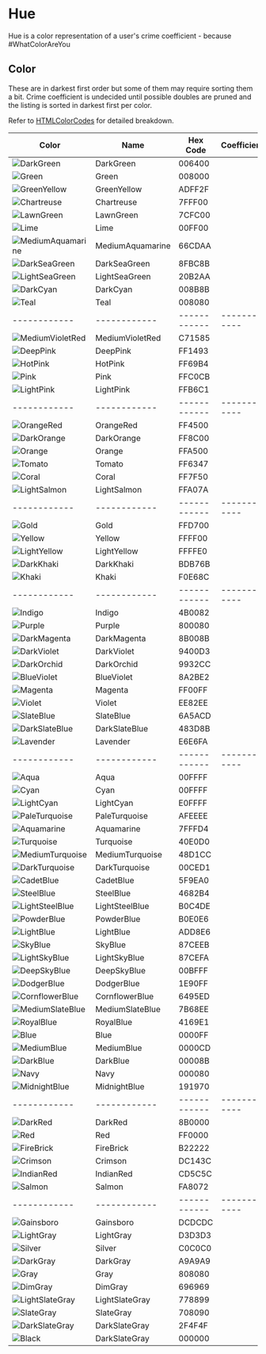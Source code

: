 # Hue

Hue is a color representation of a user's crime coefficient - because #WhatColorAreYou

## Color
These are in darkest first order but some of them may require sorting them a bit. 
Crime coefficient is undecided until possible doubles are pruned and the listing is sorted in darkest first per color. 


Refer to [HTMLColorCodes](https://htmlcolorcodes.com/color-names/) for detailed breakdown.

| Color  | Name  | Hex Code | Coefficient |
| ------------ | ------------ | ------------ | ------------ |
| ![DarkGreen](https://img.shields.io/static/v1?label=&message=DarkGreen&color=006400&style=for-the-badge)  | DarkGreen | 006400 |  |
| ![Green](https://img.shields.io/static/v1?label=&message=Green&color=008000&style=for-the-badge)  | Green | 008000 |  |
| ![GreenYellow](https://img.shields.io/static/v1?label=&message=GreenYellow&color=ADFF2F&style=for-the-badge)  | GreenYellow | ADFF2F |  |
| ![Chartreuse](https://img.shields.io/static/v1?label=&message=Chartreuse&color=7FFF00&style=for-the-badge)  | Chartreuse | 7FFF00 |  |
| ![LawnGreen](https://img.shields.io/static/v1?label=&message=LawnGreen&color=7CFC00&style=for-the-badge)  | LawnGreen | 7CFC00 |  |
| ![Lime](https://img.shields.io/static/v1?label=&message=Lime&color=00FF00&style=for-the-badge)  | Lime | 00FF00 |  |
| ![MediumAquamarine](https://img.shields.io/static/v1?label=&message=MediumAquamarine&color=66CDAA&style=for-the-badge)  | MediumAquamarine | 66CDAA |  |
| ![DarkSeaGreen](https://img.shields.io/static/v1?label=&message=DarkSeaGreen&color=8FBC8B&style=for-the-badge)  | DarkSeaGreen | 8FBC8B |  |
| ![LightSeaGreen](https://img.shields.io/static/v1?label=&message=LightSeaGreen&color=20B2AA&style=for-the-badge)  | LightSeaGreen | 20B2AA |  |
| ![DarkCyan](https://img.shields.io/static/v1?label=&message=DarkCyan&color=008B8B&style=for-the-badge)  | DarkCyan | 008B8B |  |
| ![Teal](https://img.shields.io/static/v1?label=&message=Teal&color=008080&style=for-the-badge)  | Teal | 008080 |  |
| ------------ | ------------ | ------------ | ------------ |
| ![MediumVioletRed](https://img.shields.io/static/v1?label=&message=MediumVioletRed&color=C71585&style=for-the-badge)  | MediumVioletRed | C71585 |  |
| ![DeepPink](https://img.shields.io/static/v1?label=&message=DeepPink&color=FF1493&style=for-the-badge)  | DeepPink | FF1493 |  |
| ![HotPink](https://img.shields.io/static/v1?label=&message=HotPink&color=FF69B4&style=for-the-badge)  | HotPink | FF69B4 |  |
| ![Pink](https://img.shields.io/static/v1?label=&message=Pink&color=FFC0CB&style=for-the-badge)  | Pink | FFC0CB |  |
| ![LightPink](https://img.shields.io/static/v1?label=&message=LightPink&color=FFB6C1&style=for-the-badge)  | LightPink | FFB6C1 |  |
| ------------ | ------------ | ------------ | ------------ |
| ![OrangeRed](https://img.shields.io/static/v1?label=&message=OrangeRed&color=FF4500&style=for-the-badge)  | OrangeRed | FF4500 |  |
| ![DarkOrange](https://img.shields.io/static/v1?label=&message=DarkOrange&color=FF8C00&style=for-the-badge)  | DarkOrange | FF8C00 |  |
| ![Orange](https://img.shields.io/static/v1?label=&message=Orange&color=FFA500&style=for-the-badge)  | Orange | FFA500 |  |
| ![Tomato](https://img.shields.io/static/v1?label=&message=Tomato&color=FF6347&style=for-the-badge)  | Tomato | FF6347 |  |
| ![Coral](https://img.shields.io/static/v1?label=&message=Coral&color=FF7F50&style=for-the-badge)  | Coral | FF7F50 |  |
| ![LightSalmon](https://img.shields.io/static/v1?label=&message=LightSalmon&color=FFA07A&style=for-the-badge)  | LightSalmon | FFA07A |  |
| ------------ | ------------ | ------------ | ------------ |
| ![Gold](https://img.shields.io/static/v1?label=&message=Gold&color=FFD700&style=for-the-badge)  | Gold | FFD700 |  |
| ![Yellow](https://img.shields.io/static/v1?label=&message=Yellow&color=FFFF00&style=for-the-badge)  | Yellow | FFFF00 |  |
| ![LightYellow](https://img.shields.io/static/v1?label=&message=LightYellow&color=FFFFE0&style=for-the-badge)  | LightYellow | FFFFE0 |  |
| ![DarkKhaki](https://img.shields.io/static/v1?label=&message=DarkKhaki&color=BDB76B&style=for-the-badge)  | DarkKhaki | BDB76B |  |
| ![Khaki](https://img.shields.io/static/v1?label=&message=Khaki&color=F0E68C&style=for-the-badge)  | Khaki | F0E68C |  |
| ------------ | ------------ | ------------ | ------------ |
| ![Indigo](https://img.shields.io/static/v1?label=&message=Indigo&color=4B0082&style=for-the-badge)  | Indigo | 4B0082 |  |
| ![Purple](https://img.shields.io/static/v1?label=&message=Purple&color=800080&style=for-the-badge)  | Purple | 800080 |  |
| ![DarkMagenta](https://img.shields.io/static/v1?label=&message=DarkMagenta&color=8B008B&style=for-the-badge)  | DarkMagenta | 8B008B |  |
| ![DarkViolet](https://img.shields.io/static/v1?label=&message=DarkViolet&color=9400D3&style=for-the-badge)  | DarkViolet | 9400D3 |  |
| ![DarkOrchid](https://img.shields.io/static/v1?label=&message=DarkOrchid&color=9932CC&style=for-the-badge)  | DarkOrchid | 9932CC |  |
| ![BlueViolet](https://img.shields.io/static/v1?label=&message=BlueViolet&color=8A2BE2&style=for-the-badge)  | BlueViolet | 8A2BE2 |  |
| ![Magenta](https://img.shields.io/static/v1?label=&message=Magenta&color=FF00FF&style=for-the-badge)  | Magenta | FF00FF |  |
| ![Violet](https://img.shields.io/static/v1?label=&message=Violet&color=EE82EE&style=for-the-badge)  | Violet | EE82EE |  |
| ![SlateBlue](https://img.shields.io/static/v1?label=&message=SlateBlue&color=6A5ACD&style=for-the-badge)  | SlateBlue | 6A5ACD |  |
| ![DarkSlateBlue](https://img.shields.io/static/v1?label=&message=DarkSlateBlue&color=483D8B&style=for-the-badge)  | DarkSlateBlue | 483D8B |  |
| ![Lavender](https://img.shields.io/static/v1?label=&message=Lavender&color=E6E6FA&style=for-the-badge)  | Lavender | E6E6FA |  |
| ------------ | ------------ | ------------ | ------------ |
| ![Aqua](https://img.shields.io/static/v1?label=&message=Aqua&color=00FFFF&style=for-the-badge)  | Aqua | 00FFFF |  |
| ![Cyan](https://img.shields.io/static/v1?label=&message=Cyan&color=00FFFF&style=for-the-badge)  | Cyan | 00FFFF |  |
| ![LightCyan](https://img.shields.io/static/v1?label=&message=LightCyan&color=E0FFFF&style=for-the-badge)  | LightCyan | E0FFFF |  |
| ![PaleTurquoise](https://img.shields.io/static/v1?label=&message=PaleTurquoise&color=AFEEEE&style=for-the-badge)  | PaleTurquoise | AFEEEE |  |
| ![Aquamarine](https://img.shields.io/static/v1?label=&message=Aquamarine&color=7FFFD4&style=for-the-badge)  | Aquamarine | 7FFFD4 |  |
| ![Turquoise](https://img.shields.io/static/v1?label=&message=Turquoise&color=40E0D0&style=for-the-badge)  | Turquoise | 40E0D0 |  |
| ![MediumTurquoise](https://img.shields.io/static/v1?label=&message=MediumTurquoise&color=48D1CC&style=for-the-badge)  | MediumTurquoise | 48D1CC |  |
| ![DarkTurquoise](https://img.shields.io/static/v1?label=&message=DarkTurquoise&color=00CED1&style=for-the-badge)  | DarkTurquoise | 00CED1 |  |
| ![CadetBlue](https://img.shields.io/static/v1?label=&message=CadetBlue&color=5F9EA0&style=for-the-badge)  | CadetBlue | 5F9EA0 |  |
| ![SteelBlue](https://img.shields.io/static/v1?label=&message=SteelBlue&color=4682B4&style=for-the-badge)  | SteelBlue | 4682B4 |  |
| ![LightSteelBlue](https://img.shields.io/static/v1?label=&message=LightSteelBlue&color=B0C4DE&style=for-the-badge)  | LightSteelBlue | B0C4DE |  |
| ![PowderBlue](https://img.shields.io/static/v1?label=&message=PowderBlue&color=B0E0E6&style=for-the-badge)  | PowderBlue | B0E0E6 |  |
| ![LightBlue](https://img.shields.io/static/v1?label=&message=LightBlue&color=ADD8E6&style=for-the-badge)  | LightBlue | ADD8E6 |  |
| ![SkyBlue](https://img.shields.io/static/v1?label=&message=SkyBlue&color=87CEEB&style=for-the-badge)  | SkyBlue | 87CEEB |  |
| ![LightSkyBlue](https://img.shields.io/static/v1?label=&message=LightSkyBlue&color=87CEFA&style=for-the-badge)  | LightSkyBlue | 87CEFA |  |
| ![DeepSkyBlue](https://img.shields.io/static/v1?label=&message=DeepSkyBlue&color=00BFFF&style=for-the-badge)  | DeepSkyBlue | 00BFFF |  |
| ![DodgerBlue](https://img.shields.io/static/v1?label=&message=DodgerBlue&color=1E90FF&style=for-the-badge)  | DodgerBlue | 1E90FF |  |
| ![CornflowerBlue](https://img.shields.io/static/v1?label=&message=CornflowerBlue&color=6495ED&style=for-the-badge)  | CornflowerBlue | 6495ED |  |
| ![MediumSlateBlue](https://img.shields.io/static/v1?label=&message=MediumSlateBlue&color=7B68EE&style=for-the-badge)  | MediumSlateBlue | 7B68EE |  |
| ![RoyalBlue](https://img.shields.io/static/v1?label=&message=RoyalBlue&color=4169E1&style=for-the-badge)  | RoyalBlue | 4169E1 |  |
| ![Blue](https://img.shields.io/static/v1?label=&message=Blue&color=0000FF&style=for-the-badge)  | Blue | 0000FF |  |
| ![MediumBlue](https://img.shields.io/static/v1?label=&message=MediumBlue&color=0000CD&style=for-the-badge)  | MediumBlue | 0000CD |  |
| ![DarkBlue](https://img.shields.io/static/v1?label=&message=DarkBlue&color=00008B&style=for-the-badge)  | DarkBlue | 00008B |  |
| ![Navy](https://img.shields.io/static/v1?label=&message=Navy&color=000080&style=for-the-badge)  | Navy | 000080 |  |
| ![MidnightBlue](https://img.shields.io/static/v1?label=&message=MidnightBlue&color=191970&style=for-the-badge)  | MidnightBlue | 191970 |  |
| ------------ | ------------ | ------------ | ------------ |
| ![DarkRed](https://img.shields.io/static/v1?label=&message=DarkRed&color=8B0000&style=for-the-badge)  | DarkRed | 8B0000 |  |
| ![Red](https://img.shields.io/static/v1?label=&message=Red&color=FF0000&style=for-the-badge)  | Red | FF0000 |  |
| ![FireBrick](https://img.shields.io/static/v1?label=&message=FireBrick&color=B22222&style=for-the-badge)  | FireBrick | B22222 |  |
| ![Crimson](https://img.shields.io/static/v1?label=&message=Crimson&color=DC143C&style=for-the-badge)  | Crimson | DC143C |  |
| ![IndianRed](https://img.shields.io/static/v1?label=&message=IndianRed&color=CD5C5C&style=for-the-badge)  | IndianRed | CD5C5C |  |
| ![Salmon](https://img.shields.io/static/v1?label=&message=Salmon&color=FA8072&style=for-the-badge)  | Salmon | FA8072 |  |
| ------------ | ------------ | ------------ | ------------ |
| ![Gainsboro](https://img.shields.io/static/v1?label=&message=Gainsboro&color=DCDCDC&style=for-the-badge)  | Gainsboro | DCDCDC |  |
| ![LightGray](https://img.shields.io/static/v1?label=&message=LightGray&color=D3D3D3&style=for-the-badge)  | LightGray | D3D3D3 |  |
| ![Silver](https://img.shields.io/static/v1?label=&message=Silver&color=C0C0C0&style=for-the-badge)  | Silver | C0C0C0 |  |
| ![DarkGray](https://img.shields.io/static/v1?label=&message=DarkGray&color=A9A9A9&style=for-the-badge)  | DarkGray | A9A9A9 |  |
| ![Gray](https://img.shields.io/static/v1?label=&message=Gray&color=808080&style=for-the-badge)  | Gray | 808080 |  |
| ![DimGray](https://img.shields.io/static/v1?label=&message=DimGray&color=696969&style=for-the-badge)  | DimGray | 696969 |  |
| ![LightSlateGray](https://img.shields.io/static/v1?label=&message=LightSlateGray&color=778899&style=for-the-badge)  | LightSlateGray | 778899 |  |
| ![SlateGray](https://img.shields.io/static/v1?label=&message=SlateGray&color=708090&style=for-the-badge)  | SlateGray | 708090 |  |
| ![DarkSlateGray](https://img.shields.io/static/v1?label=&message=DarkSlateGray&color=2F4F4F&style=for-the-badge)  | DarkSlateGray | 2F4F4F |  |
| ![Black](https://img.shields.io/static/v1?label=&message=Black&color=000000&style=for-the-badge)  | DarkSlateGray | 000000 |  |
